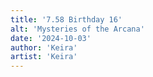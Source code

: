 ```yaml
---
title: '7.58 Birthday 16'
alt: 'Mysteries of the Arcana'
date: '2024-10-03'
author: 'Keira'
artist: 'Keira'
---
```

